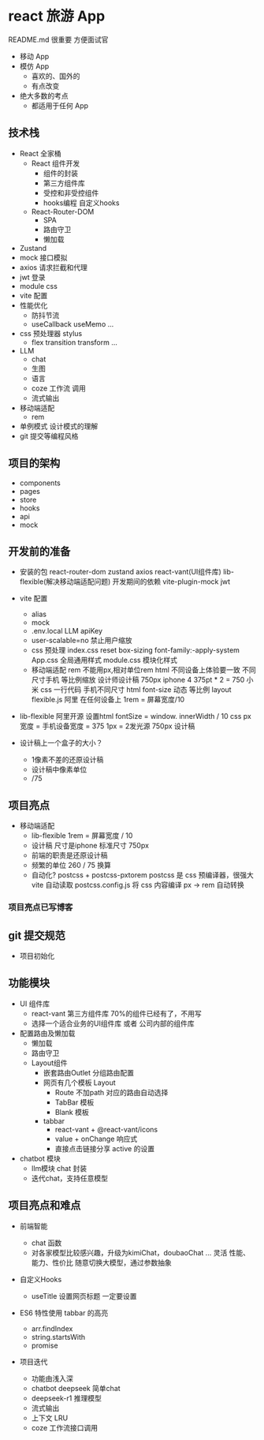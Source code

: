 # react 旅游 App

README.md 很重要 方便面试官

- 移动 App
- 模仿 App
  - 喜欢的、国外的
  - 有点改变
- 绝大多数的考点
  - 都适用于任何 App

## 技术栈

- React 全家桶
  - React 组件开发
    - 组件的封装
    - 第三方组件库
    - 受控和非受控组件
    - hooks编程 自定义hooks
  - React-Router-DOM
    - SPA
    - 路由守卫
    - 懒加载
- Zustand
- mock 接口模拟
- axios 请求拦截和代理
- jwt 登录
- module css
- vite 配置
- 性能优化
  - 防抖节流
  - useCallback useMemo ...
- css 预处理器 stylus
  - flex transition transform ...
- LLM
  - chat
  - 生图
  - 语言
  - coze 工作流 调用
  - 流式输出
- 移动端适配
  - rem
- 单例模式 设计模式的理解
- git 提交等编程风格

## 项目的架构

- components
- pages
- store
- hooks
- api
- mock

## 开发前的准备

- 安装的包
  react-router-dom zustand axios
  react-vant(UI组件库) lib-flexible(解决移动端适配问题)
  开发期间的依赖
  vite-plugin-mock jwt
- vite 配置
  - alias
  - mock
  - .env.local
  LLM apiKey
  - user-scalable=no 禁止用户缩放
  - css 预处理
    index.css reset
    box-sizing font-family:-apply-system
    App.css 全局通用样式
    module.css 模块化样式
  - 移动端适配 rem
    不能用px,相对单位rem html
    不同设备上体验要一致
    不同尺寸手机 等比例缩放
    设计师设计稿 750px iphone 4 375pt * 2 = 750
    小米
    css 一行代码 手机不同尺寸 html font-size 动态 等比例
    layout
    flexible.js 阿里 在任何设备上
    1rem = 屏幕宽度/10
- lib-flexible
  阿里开源
  设置html fontSize = window.
  innerWidth / 10
  css px 宽度 = 手机设备宽度 = 375
  1px = 2发光源
  750px 设计稿

- 设计稿上一个盒子的大小？
  - 1像素不差的还原设计稿
  - 设计稿中像素单位
  - /75

## 项目亮点

- 移动端适配
  - lib-flexible 1rem = 屏幕宽度 / 10
  - 设计稿 尺寸是iphone 标准尺寸 750px
  - 前端的职责是还原设计稿
  - 频繁的单位 260 / 75 换算
  - 自动化?
    postcss + postcss-pxtorem
    postcss 是 css 预编译器，很强大
    vite 自动读取 postcss.config.js 将 css 内容编译
    px -> rem 自动转换

### 项目亮点已写博客

## git 提交规范

- 项目初始化

## 功能模块

- UI 组件库
  - react-vant 第三方组件库 70%的组件已经有了，不用写
  - 选择一个适合业务的UI组件库 或者 公司内部的组件库
- 配置路由及懒加载
  - 懒加载
  - 路由守卫
  - Layout组件
    - 嵌套路由Outlet 分组路由配置
    - 网页有几个模板 Layout
      - Route 不加path 对应的路由自动选择
      - TabBar 模板
      - Blank 模板
    - tabbar
      - react-vant + @react-vant/icons
      - value + onChange 响应式
      - 直接点击链接分享 active 的设置
- chatbot 模块
  - llm模块 chat 封装
  - 迭代chat，支持任意模型

## 项目亮点和难点

- 前端智能
  - chat 函数
  - 对各家模型比较感兴趣，升级为kimiChat，doubaoChat ... 灵活
    性能、能力、性价比
    随意切换大模型，通过参数抽象

- 自定义Hooks
  - useTitle 设置网页标题 一定要设置

- ES6 特性使用
  tabbar 的高亮
  - arr.findIndex
  - string.startsWith
  - promise

- 项目迭代
  - 功能由浅入深
  - chatbot deepseek 简单chat
  - deepseek-r1 推理模型
  - 流式输出
  - 上下文 LRU
  - coze 工作流接口调用
